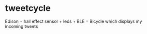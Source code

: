 tweetcycle
==========

Edison + hall effect sensor + leds + BLE = Bicycle which displays my incoming tweets

